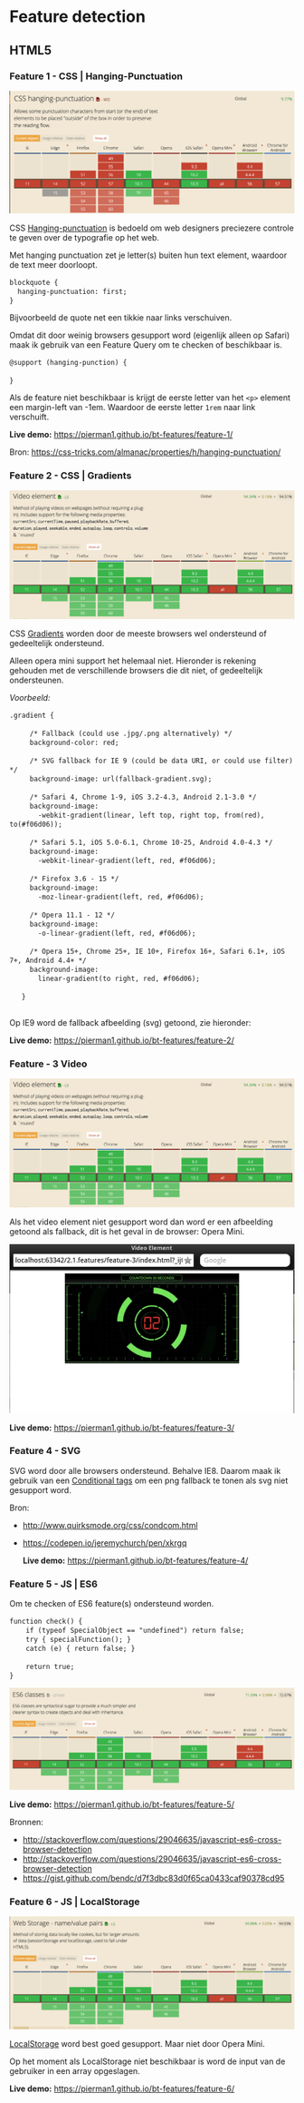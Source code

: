 # Feature detection

## HTML5

### Feature 1 - CSS | Hanging-Punctuation

  ![alt text](readme_images/1.png "Can i use")
  
  CSS [Hanging-punctuation](https://css-tricks.com/almanac/properties/h/hanging-punctuation/)
  is bedoeld om web designers preciezere controle te geven over de typografie op het web.
  
  Met hanging punctuation zet je letter(s) buiten hun text element, waardoor de text meer doorloopt.
   
  ```
  blockquote {
    hanging-punctuation: first;
  }
  ```
  
  Bijvoorbeeld de quote net een tikkie naar links verschuiven.
  
  Omdat dit door weinig browsers gesupport word (eigenlijk alleen op Safari) maak ik gebruik van een Feature
  Query om te checken of beschikbaar is.
  
  ```
  @support (hanging-punction) {
  
  }
  ```   
  
  Als de feature niet beschikbaar is krijgt de eerste letter van het ``<p>`` element een margin-left van -1em. Waardoor de eerste letter ``1rem`` naar link verschuift. 
  
  **Live demo:** https://pierman1.github.io/bt-features/feature-1/
  
  Bron: https://css-tricks.com/almanac/properties/h/hanging-punctuation/
  
### Feature 2 - CSS | Gradients
 
  ![alt text](readme_images/f3.png "Can i use")
 
 CSS [Gradients](https://css-tricks.com/css3-gradients/) worden door de meeste browsers wel ondersteund of gedeeltelijk ondersteund.
 
 Alleen opera mini support het helemaal niet. Hieronder is rekening gehouden met de verschillende browsers die dit niet, of gedeeltelijk
 ondersteunen.
 
 *Voorbeeld:*
 
 ```
 .gradient {
      
      /* Fallback (could use .jpg/.png alternatively) */
      background-color: red;
    
      /* SVG fallback for IE 9 (could be data URI, or could use filter) */
      background-image: url(fallback-gradient.svg); 
    
      /* Safari 4, Chrome 1-9, iOS 3.2-4.3, Android 2.1-3.0 */
      background-image:
        -webkit-gradient(linear, left top, right top, from(red), to(#f06d06));
      
      /* Safari 5.1, iOS 5.0-6.1, Chrome 10-25, Android 4.0-4.3 */
      background-image:
        -webkit-linear-gradient(left, red, #f06d06);
    
      /* Firefox 3.6 - 15 */
      background-image:
        -moz-linear-gradient(left, red, #f06d06);
    
      /* Opera 11.1 - 12 */
      background-image:
        -o-linear-gradient(left, red, #f06d06);
    
      /* Opera 15+, Chrome 25+, IE 10+, Firefox 16+, Safari 6.1+, iOS 7+, Android 4.4+ */
      background-image:
        linear-gradient(to right, red, #f06d06);
    
    }
    
```

Op IE9 word de fallback afbeelding (svg) getoond, zie hieronder:

**Live demo:** https://pierman1.github.io/bt-features/feature-2/

### Feature - 3 Video

![alt text](readme_images/f3.png)

Als het video element niet gesupport word dan word er een afbeelding getoond als fallback, dit is het geval in de browser: Opera Mini.

![alt text](readme_images/f3-opera.png)

  **Live demo:** https://pierman1.github.io/bt-features/feature-3/


### Feature 4 - SVG

SVG word door alle browsers ondersteund. Behalve IE8. Daarom maak ik gebruik van een
[Conditional tags](http://www.quirksmode.org/css/condcom.html) om een png fallback te tonen als svg niet gesupport word.

Bron: 

- http://www.quirksmode.org/css/condcom.html
- https://codepen.io/jeremychurch/pen/xkrgq

  **Live demo:** https://pierman1.github.io/bt-features/feature-4/


### Feature 5 - JS | ES6 

Om te checken of ES6 feature(s) ondersteund worden.

```
function check() {
    if (typeof SpecialObject == "undefined") return false;
    try { specialFunction(); }
    catch (e) { return false; }

    return true;
}
```

![alt text](readme_images/f5.png)

  **Live demo:** https://pierman1.github.io/bt-features/feature-5/


Bronnen:
- http://stackoverflow.com/questions/29046635/javascript-es6-cross-browser-detection
- http://stackoverflow.com/questions/29046635/javascript-es6-cross-browser-detection
- https://gist.github.com/bendc/d7f3dbc83d0f65ca0433caf90378cd95


### Feature 6 - JS | LocalStorage

![alt text](readme_images/6.png)

[LocalStorage]() word best goed gesupport. Maar niet door Opera Mini. 
 
 Op het moment als LocalStorage niet beschikbaar is word de input van de gebruiker in een array opgeslagen.
 
  **Live demo:** https://pierman1.github.io/bt-features/feature-6/


